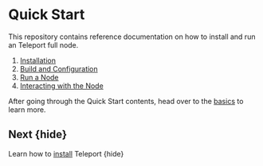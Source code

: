 <!--
order: false
parent:
  order: 2
-->

# Quick Start

This repository contains reference documentation on how to install and run an Teleport full node.

1. [Installation](./installation)
1. [Build and Configuration](./binary)
1. [Run a Node](./run_node)
1. [Interacting with the Node](./interact_node)

After going through the Quick Start contents, head over to the [basics](./../basics/README) to learn more.

## Next {hide}

Learn how to [install](./../quickstart/installation) Teleport {hide}
